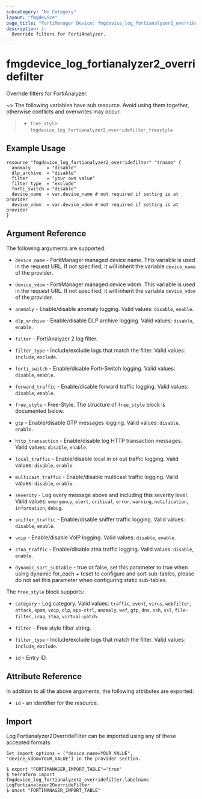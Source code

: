 ```yaml
---
subcategory: "No Category"
layout: "fmgdevice"
page_title: "FortiManager Device: fmgdevice_log_fortianalyzer2_overridefilter"
description: |-
  Override filters for FortiAnalyzer.
---
```


# fmgdevice_log_fortianalyzer2_overridefilter
Override filters for FortiAnalyzer.

~> The following variables have sub resource. Avoid using them together, otherwise conflicts and overwrites may occur.
>- `free_style`: `fmgdevice_log_fortianalyzer2_overridefilter_freestyle`



## Example Usage

```hcl
resource "fmgdevice_log_fortianalyzer2_overridefilter" "trname" {
  anomaly      = "disable"
  dlp_archive  = "disable"
  filter       = "your own value"
  filter_type  = "exclude"
  forti_switch = "disable"
  device_name  = var.device_name # not required if setting is at provider
  device_vdom  = var.device_vdom # not required if setting is at provider
}
```

## Argument Reference


The following arguments are supported:

* `device_name` - FortiManager managed device name. This variable is used in the request URL. If not specified, it will inherit the variable `device_name` of the provider.
* `device_vdom` - FortiManager managed device vdom. This variable is used in the request URL. If not specified, it will inherit the variable `device_vdom` of the provider.

* `anomaly` - Enable/disable anomaly logging. Valid values: `disable`, `enable`.

* `dlp_archive` - Enable/disable DLP archive logging. Valid values: `disable`, `enable`.

* `filter` - FortiAnalyzer 2 log filter.
* `filter_type` - Include/exclude logs that match the filter. Valid values: `include`, `exclude`.

* `forti_switch` - Enable/disable Forti-Switch logging. Valid values: `disable`, `enable`.

* `forward_traffic` - Enable/disable forward traffic logging. Valid values: `disable`, `enable`.

* `free_style` - Free-Style. The structure of `free_style` block is documented below.
* `gtp` - Enable/disable GTP messages logging. Valid values: `disable`, `enable`.

* `http_transaction` - Enable/disable log HTTP transaction messages. Valid values: `disable`, `enable`.

* `local_traffic` - Enable/disable local in or out traffic logging. Valid values: `disable`, `enable`.

* `multicast_traffic` - Enable/disable multicast traffic logging. Valid values: `disable`, `enable`.

* `severity` - Log every message above and including this severity level. Valid values: `emergency`, `alert`, `critical`, `error`, `warning`, `notification`, `information`, `debug`.

* `sniffer_traffic` - Enable/disable sniffer traffic logging. Valid values: `disable`, `enable`.

* `voip` - Enable/disable VoIP logging. Valid values: `disable`, `enable`.

* `ztna_traffic` - Enable/disable ztna traffic logging. Valid values: `disable`, `enable`.

* `dynamic_sort_subtable` - true or false, set this parameter to true when using dynamic for_each + toset to configure and sort sub-tables, please do not set this parameter when configuring static sub-tables.

The `free_style` block supports:

* `category` - Log category. Valid values: `traffic`, `event`, `virus`, `webfilter`, `attack`, `spam`, `voip`, `dlp`, `app-ctrl`, `anomaly`, `waf`, `gtp`, `dns`, `ssh`, `ssl`, `file-filter`, `icap`, `ztna`, `virtual-patch`.

* `filter` - Free style filter string.
* `filter_type` - Include/exclude logs that match the filter. Valid values: `include`, `exclude`.

* `id` - Entry ID.


## Attribute Reference

In addition to all the above arguments, the following attributes are exported:
* `id` - an identifier for the resource.

## Import

Log Fortianalyzer2OverrideFilter can be imported using any of these accepted formats:
```
Set import_options = ["device_name=YOUR_VALUE", "device_vdom=YOUR_VALUE"] in the provider section.

$ export "FORTIMANAGER_IMPORT_TABLE"="true"
$ terraform import fmgdevice_log_fortianalyzer2_overridefilter.labelname LogFortianalyzer2OverrideFilter
$ unset "FORTIMANAGER_IMPORT_TABLE"
```

